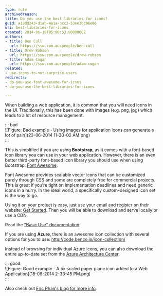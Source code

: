 ```yaml
---
type: rule
archivedreason: 
title: Do you use the best libraries for icons?
guid: a18dd243-d1ab-4a1a-bcc3-53ee3bc96e06
uri: best-libraries-for-icons
created: 2014-06-18T05:00:53.0000000Z
authors:
- title: Ben Cull
  url: https://ssw.com.au/people/ben-cull
- title: Drew Robson
  url: https://ssw.com.au/people/drew-robson
- title: Adam Cogan
  url: https://ssw.com.au/people/adam-cogan
related: 
- use-icons-to-not-surprise-users
redirects:
- do-you-use-font-awesome-for-icons
- do-you-use-the-best-libraries-for-icons

---
```


When building a web application, it is common that you will need icons in the UI. Traditionally, this has been done with images (e.g. png, jpg) which leads to a lot of resource management.

<!--endintro-->

::: bad  
![Figure: Bad example - Using images for application icons can generate a lot of pain](23-06-2014 11-20-02 AM.png)  
:::

This is simplified if you are using **Bootstrap**, as it comes with a font-based icon library you can use in your web application. However, there is an even better third-party font-based icon library you should use when using Bootstrap: [Font Awesome](https://fontawesome.com/).

Font Awesome provides scalable vector icons that can be customized purely through CSS and some are completely free for commercial projects. This is great if you’re tight on implementation deadlines and need generic icons in a hurry. In the ideal world, a specifically custom-designed icon set is the way to go.

Using it on your project is easy, just use your email and register on their website: [Get Started](https://fontawesome.com/start). Then you will be able to download and serve locally or use a CDN.

Read the ["Basic Use" documentation](https://fontawesome.com/how-to-use/on-the-web/referencing-icons/basic-use).

If you are using **Azure**, there is an awesome icon collection with several options for you to use: http://code.benco.io/icon-collection/

Instead of browsing for individual Azure Icons, you can also download the entire up-to-date set from the [Azure Architecture Center](https://learn.microsoft.com/en-us/azure/architecture/icons/#icon-terms).

::: good  
![Figure: Good example - A 5x scaled paper plane icon added to a Web Application](18-06-2014 2-33-45 PM.png)  
:::

Also check out [Eric Phan's blog for more info](http://ericphan.net/blog/2013/10/15/javascript-corner-font-awesome).
